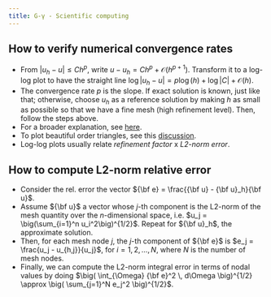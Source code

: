 ```yaml
---
title: G-γ - Scientific computing
---
```


## How to verify numerical convergence rates

- From $|u_h - u| \leq Ch^p$, write  $u - u_h = Ch^p + \mathcal{O}(h^{p+1})$. Transform it to a log-log plot to have the straight line $\log|u_h - u| = p\log(h) +\log|C| + \mathcal{O}(h)$. 
- The convergence rate $p$ is the slope. If exact solution is known, just like that; otherwise, choose $u_h$ as a reference solution by making $h$ as small as possible so that we have a fine mesh (high refinement level). Then, follow the steps above.
- For a broader explanation, see [here](https://www.csc.kth.se/utbildning/kth/kurser/DN2255/ndiff12/ConvRate.pdf).
- To plot beautiful order triangles, see this [discussion](https://tex.stackexchange.com/questions/245686/annotate-plot-triangle-with-slope-in-pgfplots-log-log-axis-environment).
- Log-log plots usually relate _refinement factor_ x _L2-norm error_.

## How to compute L2-norm relative error

- Consider the rel. error the vector ${\bf e} = \frac{{\bf u} - {\bf u}_h}{\bf u}$. 
- Assume ${\bf u}$ a vector whose $j$-th component is the L2-norm of the mesh quantity over the $n$-dimensional space, i.e. $u_j = \big(\sum_{i=1}^n u_i^2\big)^{1/2}$. Repeat for ${\bf u}_h$, the approximate solution.
- Then, for each mesh node $j$, the $j$-th component of ${\bf e}$ is $e_j = \frac{u_j - u_{h,j}}{u_j}$, for $i = 1,2,\ldots,N$, where $N$ is the number of mesh nodes.
- Finally, we can compute the L2-norm integral error in terms of nodal values by doing $\big( \int_{\Omega} {\bf e}^2 \, d\Omega \big)^{1/2} \approx \big( \sum_{j=1}^N e_j^2 \big)^{1/2}$.